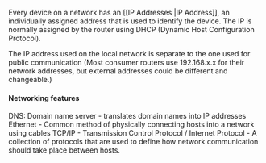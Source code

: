 Every device on a network has an [[IP Addresses |IP Address]], an individually assigned address that is used to identify the device. The IP is normally assigned by the router using DHCP (Dynamic Host Configuration Protocol).

The IP address used on the local network is separate to the one used for public communication (Most consumer routers use 192.168.x.x for their network addresses, but external addresses could be different and changeable.)

#### Networking features
DNS: Domain name server - translates domain names into IP addresses
Ethernet - Common method of physically connecting hosts into a network using cables
TCP/IP - Transmission Control Protocol / Internet Protocol - A collection of protocols that are used to define how network communication should take place between hosts.


